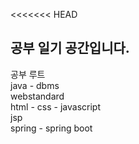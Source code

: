 <<<<<<< HEAD
<h2>공부 일기 공간입니다.</h2>
공부 루트<br>
java - dbms<br>
webstandard<br>
html - css - javascript<br>
jsp<br>
spring - spring boot<br>